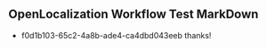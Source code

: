 ## OpenLocalization Workflow Test MarkDown
* f0d1b103-65c2-4a8b-ade4-ca4dbd043eeb thanks!

<!--HONumber=Aug16_HO4-->


